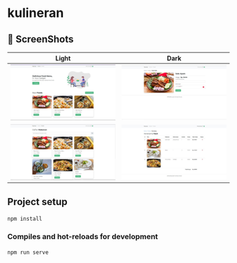 # kulineran

## 📸 ScreenShots

| Light                             		   | Dark                              			  |
| ---------------------------------------------|--------------------------------------------- |
| <img src="SS/Home.JPG" width="400">  | <img src="SS/food-order.JPG" width="400">     |
| <img src="SS/daftar-makanan.JPG" width="400">  		   | <img src="SS/cart.JPG" width="400">  |
## Project setup
```
npm install
```

### Compiles and hot-reloads for development
```
npm run serve
```

